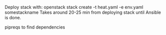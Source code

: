 Deploy stack with: openstack stack create -t heat.yaml -e env.yaml somestackname
Takes around 20-25 min from deploying stack until Ansible is done.

pipreqs to find dependencies
